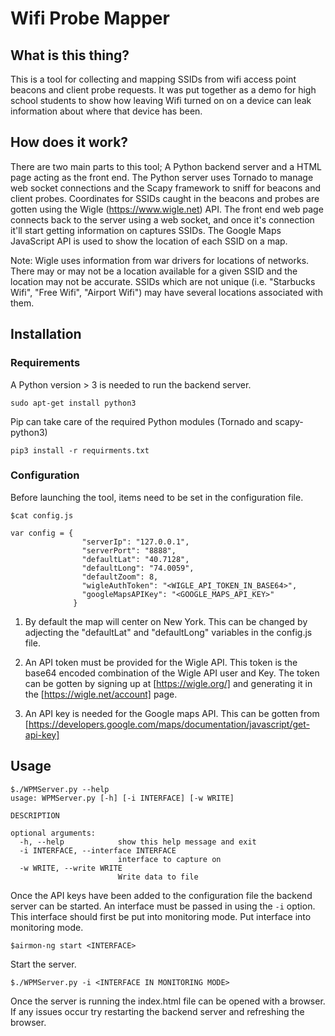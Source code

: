 # Wifi Probe Mapper

## What is this thing?
This is a tool for collecting and mapping SSIDs from wifi access point beacons and client probe requests. It was put together as a demo for high school students to show how leaving Wifi turned on on a device can leak information about where that device has been.

## How does it work?
There are two main parts to this tool; A Python backend server and a HTML page acting as the front end. The Python server uses Tornado to manage web socket connections and the Scapy framework to sniff for beacons and client probes. Coordinates for SSIDs caught in the beacons and probes are gotten using the Wigle (https://www.wigle.net) API. The front end web page connects back to the server using a web socket, and once it's connection it'll start getting information on captures SSIDs. The Google Maps JavaScript API is used to show the location of each SSID on a map.

Note: Wigle uses information from war drivers for locations of networks. There may or may not be a location available for a given SSID and the location may not be accurate. SSIDs which are not unique (i.e. "Starbucks Wifi", "Free Wifi", "Airport Wifi") may have several locations associated with them.

## Installation
### Requirements
A Python version > 3 is needed to run the backend server.
```
sudo apt-get install python3
```
Pip can take care of the required Python modules (Tornado and scapy-python3)
```
pip3 install -r requirments.txt 
```
### Configuration
Before launching the tool, items need to be set in the configuration file.
```
$cat config.js

var config = {
                "serverIp": "127.0.0.1",
                "serverPort": "8888",
                "defaultLat": "40.7128",
                "defaultLong": "74.0059",
                "defaultZoom": 8,
                "wigleAuthToken": "<WIGLE_API_TOKEN_IN_BASE64>",
                "googleMapsAPIKey": "<GOOGLE_MAPS_API_KEY>"
              }
```

1. By default the map will center on New York. This can be changed by adjecting the "defaultLat" and "defaultLong" variables in the config.js file.

1. An API token must be provided for the Wigle API. This token is the base64 encoded combination of the Wigle API user and Key. The token can be gotten by signing up at [https://wigle.org/] and generating it in the 
[https://wigle.net/account] page.

1. An API key is needed for the Google maps API. This can be gotten from [https://developers.google.com/maps/documentation/javascript/get-api-key]

## Usage

```
$./WPMServer.py --help
usage: WPMServer.py [-h] [-i INTERFACE] [-w WRITE]

DESCRIPTION

optional arguments:
  -h, --help            show this help message and exit
  -i INTERFACE, --interface INTERFACE
                        interface to capture on
  -w WRITE, --write WRITE
                        Write data to file
```

Once the API keys have been added to the configuration file the backend server can be started. An interface must be passed in using the `-i` option. This interface should first be put into monitoring mode.
Put interface into monitoring mode.
```
$airmon-ng start <INTERFACE>
```

Start the server.
```
$./WPMServer.py -i <INTERFACE IN MONITORING MODE>
``` 

Once the server is running the index.html file can be opened with a browser. If any issues occur try restarting the backend server and refreshing the browser.



